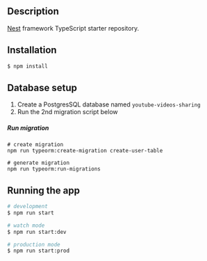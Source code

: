 ## Description

[Nest](https://github.com/nestjs/nest) framework TypeScript starter repository.

## Installation

```bash
$ npm install
```

## Database setup
1. Create a PostgresSQL database named `youtube-videos-sharing`
2. Run the 2nd migration script below


##### Run migration
```shell script
# create migration
npm run typeorm:create-migration create-user-table
```

```shell script
# generate migration
npm run typeorm:run-migrations
```

## Running the app

```bash
# development
$ npm run start

# watch mode
$ npm run start:dev

# production mode
$ npm run start:prod
```

